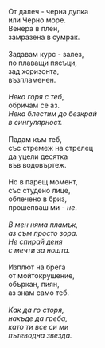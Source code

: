 От далеч - черна дупка\
или Черно море.\
Венера в плен,\
замразена в сумрак.\
\
Задавам курс - залез,\
по плаващи пясъци,\
зад хоризонта,\
възпламенен.\
\
<i>Нека горя с теб</i>,\
обричам се аз.\
<i>Нека блестим до безкрай\
в сингулярност.</i>\
\
Падам към теб,\
със стремеж на стрелец\
да уцели десятка\
във водовъртеж.\
\
Но в парещ момент,\
със студено лице,\
облечено в бриз,\
прошепваш ми - <i>не</i>.\
\
<i>В мен няма пламък,\
аз съм просто зора.\
Не спирай деня\
с мечти за нощта.</i>\
\
Изплют на брега\
от мойтокрушение,\
объркан, пиян,\
аз знам само теб.\
\
<i>Как да го сторя,\
накъде да греба,\
като ти все си ми\
пътеводна звезда.</i>